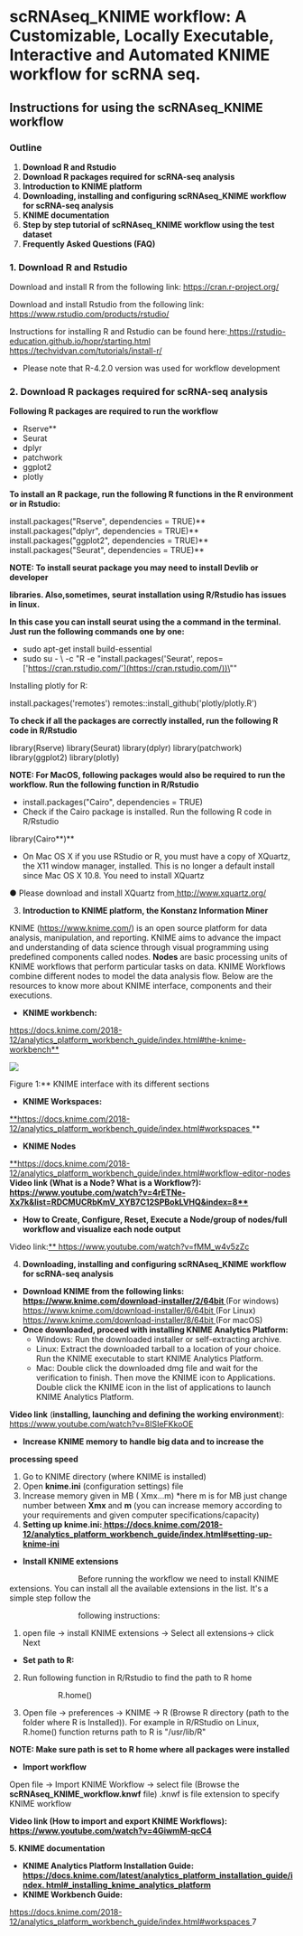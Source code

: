# scRNAseq_KNIME workflow: A Customizable, Locally Executable, Interactive and Automated KNIME workflow for scRNA seq.

## Instructions for using the scRNAseq\_KNIME workflow

### Outline

1. **Download R and Rstudio** 
1. **Download R packages required for scRNA-seq analysis**  
1. **Introduction to KNIME platform** 
1. **Downloading, installing and configuring scRNAseq\_KNIME workflow for scRNA-seq analysis**  
1. **KNIME documentation** 
1. **Step by step tutorial of scRNAseq\_KNIME workflow using the test dataset** 
1. **Frequently Asked Questions (FAQ)** 


 ### 1. Download R and Rstudio

Download and install R from the following link: [https://cran.r-project.org/ ](https://cran.r-project.org/) 

Download and install Rstudio from the following link: [https://www.rstudio.com/products/rstudio/ ](https://www.rstudio.com/products/rstudio/) 

Instructions for installing R and Rstudio can be found here:[ https://rstudio- education.github.io/hopr/starting.html ](https://rstudio-education.github.io/hopr/starting.html)[https://techvidvan.com/tutorials/install-r/ ](https://techvidvan.com/tutorials/install-r/) 

- Please note that R-4.2.0 version was used for workflow development 

### 2. Download R packages required for scRNA-seq analysis

**Following R packages are required to run the workflow** 

- Rserve** 
- Seurat 
- dplyr 
- patchwork 
- ggplot2 
- plotly 

**To install an R package, run the following R functions in the R environment or in Rstudio:** 

install.packages("Rserve", dependencies = TRUE)** install.packages("dplyr", dependencies = TRUE)** install.packages("ggplot2", dependencies = TRUE)** install.packages("Seurat", dependencies = TRUE)** 

**NOTE: To install seurat package you may need to install Devlib or developer** 

**libraries. Also,sometimes, seurat installation using R/Rstudio has issues in linux.**  

**In this case you can install seurat using the a command in the terminal.  Just run the following commands one by one:** 

- sudo apt-get install build-essential  
- sudo su - \ -c "R -e \"install.packages('Seurat', repos=['https://cran.rstudio.com/'](https://cran.rstudio.com/))\"" 

Installing plotly for R: 

install.packages('remotes') remotes::install\_github('plotly/plotly.R') 

**To check if all the packages are correctly installed, run the following R code in R/Rstudio** 

library(Rserve) library(Seurat) library(dplyr) library(patchwork) library(ggplot2) library(plotly) 

**NOTE:  For MacOS, following packages would also be required to run the workflow. Run the following function in R/Rstudio** 

- install.packages("Cairo", dependencies = TRUE) 
- Check if the Cairo package is installed. Run the following R code in R/Rstudio 

library(Cairo**)**

- On Mac OS X if you use RStudio or R, you must have a copy of XQuartz, the X11 window manager, installed. This is no longer a default install since Mac OS X 10.8. You need to install XQuartz 

●  Please download and install XQuartz from[ http://www.xquartz.org/ ](http://www.xquartz.org/) 

3. **Introduction to KNIME platform, the Konstanz Information Miner** 

KNIME  (https://www.knime.com/)  is  an  open  source  platform  for  data  analysis, manipulation, and reporting. KNIME aims to advance the impact and understanding of data science through visual programming using predefined components called nodes. **Nodes** are basic processing units of KNIME workflows that perform particular tasks on data. KNIME Workflows combine different nodes to model the data analysis flow. Below are  the  resources  to  know  more  about  KNIME  interface,  components  and  their executions.  

- **KNIME workbench:**  

[https://docs.knime.com/2018- 12/analytics_platform_workbench_guide/index.html#the-knime-workbench** ](https://docs.knime.com/2018-12/analytics_platform_workbench_guide/index.html#the-knime-workbench)

![](Aspose.Words.c2834ef4-e5e7-45d3-b421-1b036cd0c900.001.png)

Figure 1:** KNIME interface with its different sections 

- **KNIME Workspaces:** 

[**https://docs.knime.com/2018- 12/analytics_platform_workbench_guide/index.html#workspaces ](https://docs.knime.com/2018-12/analytics_platform_workbench_guide/index.html#workspaces)** 

- **KNIME Nodes** 

[**https://docs.knime.com/2018- 12/analytics_platform_workbench_guide/index.html#workflow-editor-nodes ](https://docs.knime.com/2018-12/analytics_platform_workbench_guide/index.html#workflow-editor-nodes) **Video link (What is a Node? What is a Workflow?):   [https://www.youtube.com/watch?v=4rETNe- Xx7k&list=RDCMUCRbKmV_XYB7C12SPBokLVHQ&index=8** ](https://www.youtube.com/watch?v=4rETNe-Xx7k&list=RDCMUCRbKmV_XYB7C12SPBokLVHQ&index=8)**

- **How to Create, Configure, Reset, Execute a Node/group of nodes/full workflow and visualize each node output** 

Video link:[** https://www.youtube.com/watch?v=fMM_w4v5zZc ](https://www.youtube.com/watch?v=fMM_w4v5zZc) 

4. **Downloading, installing and configuring scRNAseq\_KNIME workflow for scRNA-seq analysis** 
- **Download KNIME from the following links: [https://www.knime.com/download-installer/2/64bit ](https://www.knime.com/download-installer/2/64bit)**(For windows) [https://www.knime.com/download-installer/6/64bit ](https://www.knime.com/download-installer/6/64bit)(For Linux) [https://www.knime.com/download-installer/8/64bit ](https://www.knime.com/download-installer/8/64bit)(For macOS)
- **Once downloaded, proceed with installing KNIME Analytics Platform:** 
  - Windows: Run the downloaded installer or self-extracting archive.  
  - Linux: Extract the downloaded tarball to a location of your choice. Run the KNIME executable to start KNIME Analytics Platform. 
  - Mac: Double click the downloaded dmg file and wait for the verification to finish. Then move the KNIME icon to Applications. Double click the KNIME icon in the list of applications to launch KNIME Analytics Platform. 

**Video link** (**installing, launching and defining the working environment**): [https://www.youtube.com/watch?v=8ISIeFKkoOE ](https://www.youtube.com/watch?v=8ISIeFKkoOE) 

- **Increase KNIME memory to handle big data and to increase the** 

**processing speed**  

1. Go to KNIME directory (where KNIME is installed) 
1. Open **knime.ini** (configuration settings) file 
1. Increase memory given in MB ( Xmx...m) \*here m is for MB just change number between **Xmx** and **m** (you can increase memory according to your requirements and given computer specifications/capacity) 
1. **Setting up knime.ini:[ https://docs.knime.com/2018- 12/analytics_platform_workbench_guide/index.html#setting-up- knime-ini ](https://docs.knime.com/2018-12/analytics_platform_workbench_guide/index.html#setting-up-knime-ini)** 
- **Install KNIME extensions** 

`                 `Before running the workflow we need to install KNIME extensions. You can                      install all the available extensions in the list. It's a simple step follow the      

`                 `following instructions: 

1. open file -> install KNIME extensions -> Select all extensions-> click Next 
- **Set path to R:**    
2. Run following function in R/Rstudio to find the path to R home 

`            `R.home()  

3. Open file -> preferences -> KNIME -> R (Browse R directory (path to the folder where R is Installed)). For example in R/RStudio on Linux, R.home() function returns path to R is "/usr/lib/R"

**NOTE: Make sure path is set to R home where all packages were installed** 

- **Import workflow** 

Open file -> Import KNIME Workflow -> select file (Browse the **scRNAseq\_KNIME\_workflow.knwf** file) .knwf is file extension to specify KNIME workflow 

**Video link (How to import and export KNIME Workflows):   [ https://www.youtube.com/watch?v=4GiwmM-qcC4 ](https://www.youtube.com/watch?v=4GiwmM-qcC4)** 

**5. KNIME documentation** 

- **KNIME Analytics Platform Installation Guide:  [https://docs.knime.com/latest/analytics_platform_installation_guide/index. html#_installing_knime_analytics_platform ](https://docs.knime.com/latest/analytics_platform_installation_guide/index.html#_installing_knime_analytics_platform)**
- **KNIME Workbench Guide:** 

[https://docs.knime.com/2018- 12/analytics_platform_workbench_guide/index.html#workspaces ](https://docs.knime.com/2018-12/analytics_platform_workbench_guide/index.html#workspaces)
7 
